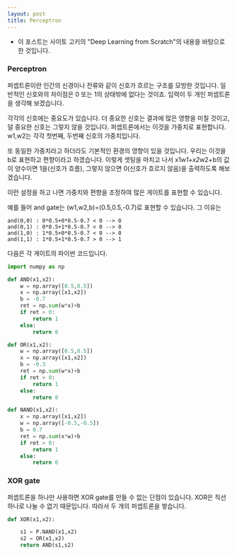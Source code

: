 ```yaml
---
layout: post
title: Perceptron
---
```


* 이 포스트는 사이토 고키의 "Deep Learning from Scratch"의 내용을 바탕으로 한 것입니다.

### Perceptron

퍼셉트론이란 인간의 신경이나 전류와 같이 신호가 흐르는 구조를 모방한 것입니다. 일반적인 신호와의 차이점은 0 또는 1의 상태밖에 없다는 것이죠. 입력이 두 개인 퍼셉트론을 생각해 보겠습니다.  

각각의 신호에는 중요도가 있습니다. 더 중요한 신호는 결과에 많은 영향을 미칠 것이고, 덜 중요한 신호는 그렇지 않을 것입니다. 퍼셉트론에서는 이것을 가중치로 표현합니다. w1,w2는 각각 첫번째, 두번째 신호의 가중치입니다.  

또 동일한 가중치라고 하더라도 기본적인 환경의 영향이 있을 것입니다. 우리는 이것을 b로 표현하고 편향이라고 하겠습니다. 이렇게 셋팅을 마치고 나서 x1*w1+x2*w2+b의 값이 양수이면 1을(신호가 흐름), 그렇지 않으면 0(신호가 흐르지 않음)을 출력하도록 해보겠습니다.

이런 설정을 하고 나면 가중치와 편향을 조정하여 많은 게이트를 표현할 수 있습니다.

예를 들어 and gate는 (w1,w2,b)=(0.5,0.5,-0.7)로 표현할 수 있습니다. 그 이유는 

```
and(0,0) : 0*0.5+0*0.5-0.7 < 0 --> 0
and(0,1) : 0*0.5+1*0.5-0.7 < 0 --> 0
and(1,0) : 1*0.5+0*0.5-0.7 < 0 --> 0
and(1,1) : 1*0.5+1*0.5-0.7 > 0 --> 1
```

다음은 각 게이트의 파이썬 코드입니다.   

```python
import numpy as np

def AND(x1,x2):
    w = np.array([0.5,0.5])
    x = np.array([x1,x2])
    b = -0.7
    ret = np.sum(w*x)+b
    if ret > 0:
    	return 1
    else:
    	return 0

def OR(x1,x2):
    w = np.array([0.5,0.5])
    x = np.array([x1,x2])
    b = -0.3
    ret = np.sum(w*x)+b
    if ret > 0:
    	return 1
    else:
    	return 0

def NAND(x1,x2):
    x = np.array([x1,x2])
    w = np.array([-0.5,-0.5])
    b = 0.7
    ret = np.sum(x*w)+b
    if ret > 0:
        return 1
    else:
        return 0
```

### XOR gate

퍼셉트론을 하나만 사용하면 XOR gate를 만들 수 없는 단점이 있습니다. XOR은 직선 하나로 나눌 수 없기 때문입니다. 
따라서 두 개의 퍼셉트론을 쌓습니다.  


```python
def XOR(x1,x2):

	s1 = P.NAND(x1,x2)
	s2 = OR(x1,x2)
	return AND(s1,s2)
```


